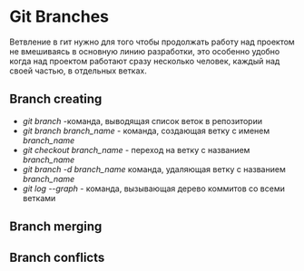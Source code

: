 # Git Branches
Ветвление в гит нужно для того чтобы продолжать работу над проектом не вмешиваясь в основную линию разработки, это особенно  удобно когда над проектом работают сразу несколько человек, каждый над своей частью, в отдельных ветках.

## Branch creating
*  *git branch* -команда, выводящая список веток в репозитории
* *git branch branch_name* - команда, создающая ветку с именем *branch_name*
* *git checkout branch_name* - переход на ветку с названием *branch_name*
* *git branch -d branch_name* команда, удаляющая ветку с названием *branch_name*
* *git log --graph* - команда, вызывающая дерево коммитов со всеми ветками

## Branch merging

## Branch conflicts
